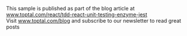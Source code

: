
This sample is published as part of the blog article at www.toptal.com/react/tdd-react-unit-testing-enzyme-jest  
Visit www.toptal.com/blog and subscribe to our newsletter to read great posts
